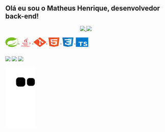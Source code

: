## Olá eu sou o Matheus Henrique, desenvolvedor back-end!
<div align="center">
  <a href="https://github.com/MatheusTh1">
  <img height="170em" src="https://github-readme-stats.vercel.app/api?username=MatheusTh1&show_icons=true&theme=tokyonight&include_all_commits=true&count_private=true"/>
  <img height="170em" src="https://github-readme-stats.vercel.app/api/top-langs/?username=MatheusTh1&layout=compact&langs_count=7&theme=tokyonight"/>
</div>
<div style="display: inline_block"><br>
  <img align="center" alt="Rafa-React" height="30" width="40" src="https://raw.githubusercontent.com/devicons/devicon/master/icons/spring/spring-original.svg">
  <img align="center" alt="Matheus-Java" height="30" width="40" src="https://raw.githubusercontent.com/devicons/devicon/master/icons/java/java-plain.svg">
  <img align="center" alt="Matheus-CSS" height="30" width="40" src="https://raw.githubusercontent.com/devicons/devicon/master/icons/git/git-original.svg">
  <img align="center" alt="Matheus-HTML" height="30" width="40" src="https://raw.githubusercontent.com/devicons/devicon/master/icons/html5/html5-original.svg">
  <img align="center" alt="Matheus-CSS" height="30" width="40" src="https://raw.githubusercontent.com/devicons/devicon/master/icons/css3/css3-original.svg">
  <img align="center" alt="Matheus-Ts" height="30" width="40" src="https://raw.githubusercontent.com/devicons/devicon/master/icons/typescript/typescript-plain.svg">

</div>
  
  ##
 
<div> 
  <a href="https://www.youtube.com/channel/UCs-xaT9VILYAF8N23zQjRgw" target="_blank"><img src="https://img.shields.io/badge/YouTube-FF0000?style=for-the-badge&logo=youtube&logoColor=white" target="_blank"></a>
  <a href = "matheushenriquesilva.th@gmail.com"><img src="https://img.shields.io/badge/-Gmail-%23333?style=for-the-badge&logo=gmail&logoColor=white" target="_blank"></a>
  <a href="https://www.linkedin.com/in/matheusth1/" target="_blank"><img src="https://img.shields.io/badge/-LinkedIn-%230077B5?style=for-the-badge&logo=linkedin&logoColor=white" target="_blank"></a> 
 
  ![Snake animation](https://github.com/rafaballerini/rafaballerini/blob/output/github-contribution-grid-snake.svg)
 
</div>
